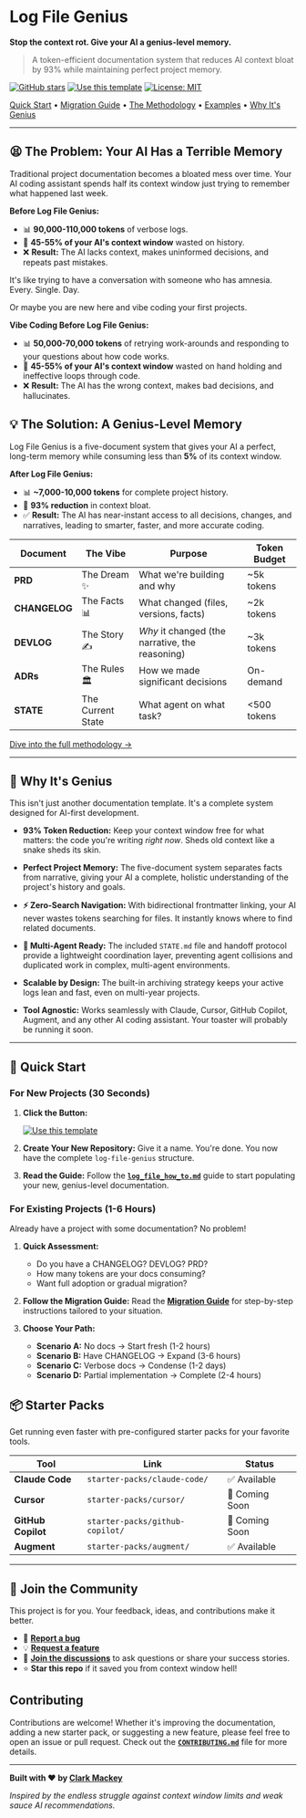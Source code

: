# Log File Genius

**Stop the context rot. Give your AI a genius-level memory.**

> A token-efficient documentation system that reduces AI context bloat by 93% while maintaining perfect project memory.

[![GitHub stars](https://img.shields.io/github/stars/clark-mackey/log-file-genius?style=social)](https://github.com/clark-mackey/log-file-genius/stargazers)
[![Use this template](https://img.shields.io/badge/use%20this-template-blue)](https://github.com/clark-mackey/log-file-genius/generate)
[![License: MIT](https://img.shields.io/github/license/clark-mackey/log-file-genius)](LICENSE)

[Quick Start](#-quick-start) • [Migration Guide](docs/MIGRATION_GUIDE.md) • [The Methodology](docs/log_file_how_to.md) • [Examples](examples/) • [Why It's Genius](#-why-its-genius)

---

## 😫 The Problem: Your AI Has a Terrible Memory

Traditional project documentation becomes a bloated mess over time. Your AI coding assistant spends half its context window just trying to remember what happened last week.

**Before Log File Genius:**
- 📊 **90,000-110,000 tokens** of verbose logs.
- 🤖 **45-55% of your AI's context window** wasted on history.
- ❌ **Result:** The AI lacks context, makes uninformed decisions, and repeats past mistakes.

It's like trying to have a conversation with someone who has amnesia. Every. Single. Day.

Or maybe you are new here and vibe coding your first projects. 

**Vibe Coding Before Log File Genius:**
- 📊 **50,000-70,000 tokens** of retrying work-arounds and responding to your questions about how code works.
- 🤖 **45-55% of your AI's context window** wasted on hand holding and ineffective loops through code.
- ❌ **Result:** The AI has the wrong context, makes bad decisions, and hallucinates.

## 💡 The Solution: A Genius-Level Memory

Log File Genius is a five-document system that gives your AI a perfect, long-term memory while consuming less than **5%** of its context window.

**After Log File Genius:**
- 📊 **~7,000-10,000 tokens** for complete project history.
- 🤖 **93% reduction** in context bloat. 
- ✅ **Result:** The AI has near-instant access to all decisions, changes, and narratives, leading to smarter, faster, and more accurate coding.

| Document | The Vibe | Purpose | Token Budget |
|---|---|---|---|
| **PRD** | The Dream ✨ | What we're building and why | ~5k tokens |
| **CHANGELOG** | The Facts 📊 | What changed (files, versions, facts) | ~2k tokens |
| **DEVLOG** | The Story ✍️ | *Why* it changed (the narrative, the reasoning) | ~3k tokens |
| **ADRs** | The Rules 🏛️ | How we made significant decisions | On-demand |
| **STATE** | The Current State | What agent on what task? | <500 tokens |

[Dive into the full methodology →](docs/log_file_how_to.md)

---

## 🧠 Why It's Genius

This isn't just another documentation template. It's a complete system designed for AI-first development.

- **93% Token Reduction:** Keep your context window free for what matters: the code you're writing *right now*. Sheds old context like a snake sheds its skin.

- **Perfect Project Memory:** The five-document system separates facts from narrative, giving your AI a complete, holistic understanding of the project's history and goals.

- **⚡ Zero-Search Navigation:** With bidirectional frontmatter linking, your AI never wastes tokens searching for files. It instantly knows where to find related documents.

- **🤖 Multi-Agent Ready:** The included `STATE.md` file and handoff protocol provide a lightweight coordination layer, preventing agent collisions and duplicated work in complex, multi-agent environments.

- **Scalable by Design:** The built-in archiving strategy keeps your active logs lean and fast, even on multi-year projects.

- **Tool Agnostic:** Works seamlessly with Claude, Cursor, GitHub Copilot, Augment, and any other AI coding assistant. Your toaster will probably be running it soon.

---

## 🚀 Quick Start

### For New Projects (30 Seconds)

1.  **Click the Button:**

    [![Use this template](https://img.shields.io/badge/use%20this-template-blue?style=for-the-badge)](https://github.com/clark-mackey/log-file-genius/generate)

2.  **Create Your New Repository:**
    Give it a name. You're done. You now have the complete `log-file-genius` structure.

3.  **Read the Guide:**
    Follow the [**`log_file_how_to.md`**](docs/log_file_how_to.md) guide to start populating your new, genius-level documentation.

### For Existing Projects (1-6 Hours)

Already have a project with some documentation? No problem!

1.  **Quick Assessment:**
    - Do you have a CHANGELOG? DEVLOG? PRD?
    - How many tokens are your docs consuming?
    - Want full adoption or gradual migration?

2.  **Follow the Migration Guide:**
    Read the [**Migration Guide**](docs/MIGRATION_GUIDE.md) for step-by-step instructions tailored to your situation.

3.  **Choose Your Path:**
    - **Scenario A:** No docs → Start fresh (1-2 hours)
    - **Scenario B:** Have CHANGELOG → Expand (3-6 hours)
    - **Scenario C:** Verbose docs → Condense (1-2 days)
    - **Scenario D:** Partial implementation → Complete (2-4 hours)

## 📦 Starter Packs

Get running even faster with pre-configured starter packs for your favorite tools.

| Tool | Link | Status |
|---|---|---|
| **Claude Code** | `starter-packs/claude-code/` | ✅ Available |
| **Cursor** | `starter-packs/cursor/` | 🚧 Coming Soon |
| **GitHub Copilot** | `starter-packs/github-copilot/` | 🚧 Coming Soon |
| **Augment** | `starter-packs/augment/` | ✅ Available |

---

## 💬 Join the Community

This project is for you. Your feedback, ideas, and contributions make it better.

- 🐛 **[Report a bug](https://github.com/clark-mackey/log-file-genius/issues/new?template=bug_report.md)**
- 💡 **[Request a feature](https://github.com/clark-mackey/log-file-genius/issues/new?template=feature_request.md)**
- 💬 **[Join the discussions](https://github.com/clark-mackey/log-file-genius/discussions)** to ask questions or share your success stories.
- ⭐ **Star this repo** if it saved you from context window hell!

## Contributing

Contributions are welcome! Whether it's improving the documentation, adding a new starter pack, or suggesting a new feature, please feel free to open an issue or pull request. Check out the [**`CONTRIBUTING.md`**](CONTRIBUTING.md) file for more details.

---

**Built with ❤️ by [Clark Mackey](https://github.com/clark-mackey)**

*Inspired by the endless struggle against context window limits and weak sauce AI recommendations.*
